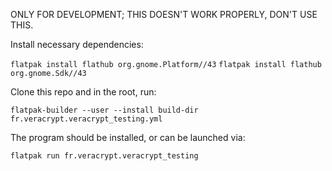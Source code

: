 ONLY FOR DEVELOPMENT; THIS DOESN'T WORK PROPERLY, DON'T USE THIS.

Install necessary dependencies:

`flatpak install flathub org.gnome.Platform//43`
`flatpak install flathub org.gnome.Sdk//43`

Clone this repo and in the root, run:

`flatpak-builder --user --install build-dir fr.veracrypt.veracrypt_testing.yml`

The program should be installed, or can be launched via:

`flatpak run fr.veracrypt.veracrypt_testing`
